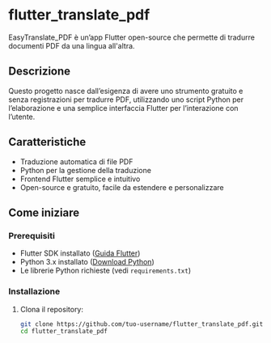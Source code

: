# flutter_translate_pdf

EasyTranslate_PDF è un’app Flutter open-source che permette di tradurre documenti PDF da una lingua all'altra.  

## Descrizione

Questo progetto nasce dall’esigenza di avere uno strumento gratuito e senza registrazioni per tradurre PDF, utilizzando uno script Python per l’elaborazione e una semplice interfaccia Flutter per l’interazione con l’utente.

## Caratteristiche

- Traduzione automatica di file PDF
- Python per la gestione della traduzione  
- Frontend Flutter semplice e intuitivo  
- Open-source e gratuito, facile da estendere e personalizzare  

## Come iniziare

### Prerequisiti

- Flutter SDK installato ([Guida Flutter](https://docs.flutter.dev/get-started/install))  
- Python 3.x installato ([Download Python](https://www.python.org/downloads/))  
- Le librerie Python richieste (vedi `requirements.txt`)

### Installazione

1. Clona il repository:  
   ```bash
   git clone https://github.com/tuo-username/flutter_translate_pdf.git
   cd flutter_translate_pdf
